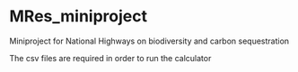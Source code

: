 # MRes_miniproject
Miniproject for National Highways on biodiversity and carbon sequestration

The csv files are required in order to run the calculator
